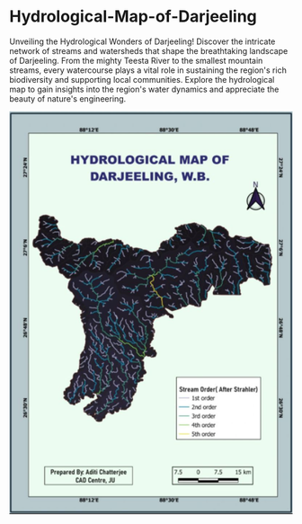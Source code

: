 # Hydrological-Map-of-Darjeeling
Unveiling the Hydrological Wonders of Darjeeling!
Discover the intricate network of streams and watersheds that shape the breathtaking landscape of Darjeeling. From the mighty Teesta River to the smallest mountain streams, every watercourse plays a vital role in sustaining the region's rich biodiversity and supporting local communities.
 Explore the hydrological map to gain insights into the region's water dynamics and appreciate the beauty of nature's engineering.

 <p align="center">
 <img src="hydrological map darjeeling.png" alt="Sample Image" width="600" />
 </p>
